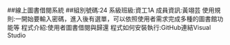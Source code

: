 ##線上圖書借閱系統
##組別號碼:24
系級班級:資工1A
成員資訊:黃翊芸
使用規則:一開始要輸入密碼，進入後有選單，可以依照使用者需求完成多種的圖書館功能等
程式介紹:使用者圖書借閱與歸還
程式如何安裝執行:GitHub連結Visual Studio

